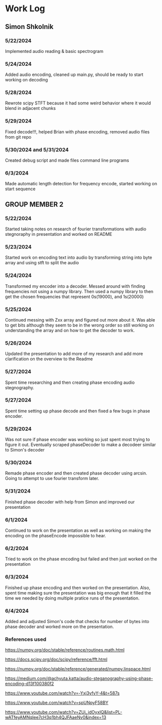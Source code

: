 # Work Log

## Simon Shkolnik

### 5/22/2024

Implemented audio reading & basic spectrogram

### 5/24/2024

Added audio encoding, cleaned up main.py, should be ready to start working on decoding

### 5/28/2024

Rewrote scipy STFT because it had some weird behavior where it would blend in adjacent chunks

### 5/29/2024

Fixed decode!!!, helped Brian with phase encoding, removed audio files from git repo

### 5/30/2024 and 5/31/2024

Created debug script and made files command line programs

### 6/3/2024

Made automatic length detection for frequency encode, started working on start sequence

## GROUP MEMBER 2

### 5/22/2024

Started taking notes on research of fourier transformations with audio stegnoraphy in presentation and worked on README

### 5/23/2024

Started work on encoding text into audio by transforming string into byte array and using stft to split the audio

### 5/24/2024

Transformed my encoder into a decoder. Messed around with finding frequencies not using a numpy library. Then used a numpy library to then get the chosen frequencies that represent 0s(19000), and 1s(20000)

### 5/25/2024

Continued messing with Zxx array and figured out more about it. Was able to get bits although they seem to be in the wrong order so still working on understanding the array and on how to get the decoder to work.

### 5/26/2024

Updated the presentation to add more of my research and add more clarification on the overview to the Readme

### 5/27/2024

Spent time researching and then creating phase encoding audio stegnography.

### 5/27/2024

Spent time setting up phase decode and then fixed a few bugs in phase encoder.

### 5/29/2024

Was not sure if phase encoder was working so just spent most trying to figure it out. Eventually scraped phaseDecoder to make a decodeer similar to Simon's decoder

### 5/30/2024

Remade phase encoder and then created phase decoder using arcsin. Going to attempt to use fourier transform later.

### 5/31/2024

Finished phase decoder with help from Simon and improved our presentation

### 6/1/2024

Continued to work on the presentation as well as working on making the encoding on the phaseEncode impossible to hear.

### 6/2/2024

Tried to work on the phase encoding but failed and then just worked on the presentation

### 6/3/2024

Finished up phase encoding and then worked on the presentation. Also, spent time making sure the presentation was big enough that it filled the time we needed by doing multiple pratice runs of the presentation.  

### 6/4/2024

Added and adjusted Simon's code that checks for number of bytes into phase decoder and worked more on the presentation. 

### References used
https://numpy.org/doc/stable/reference/routines.math.html

https://docs.scipy.org/doc/scipy/reference/fft.html

https://numpy.org/doc/stable/reference/generated/numpy.linspace.html

https://medium.com/@achyuta.katta/audio-steganography-using-phase-encoding-d13f100380f2

https://www.youtube.com/watch?v=-Yxj3yfvY-4&t=587s

https://www.youtube.com/watch?v=spUNpyF58BY

https://www.youtube.com/watch?v=ZUi_jdOyxIQ&list=PL-wATfeyAMNqIee7cH3q1bh4QJFAaeNv0&index=13
